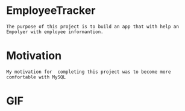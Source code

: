 # EmployeeTracker
    The purpose of this project is to build an app that with help an Empolyer with employee informantion.
# Motivation
    My motivation for  completing this project was to become more comfortable with MySQL
# GIF
